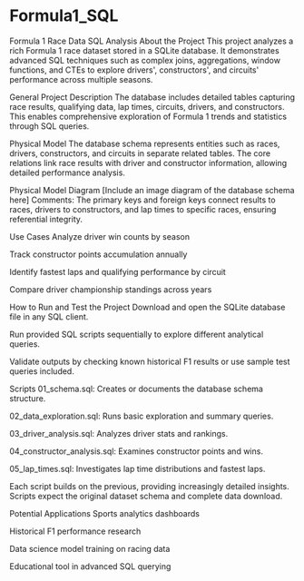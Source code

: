 # Formula1_SQL
Formula 1 Race Data SQL Analysis
About the Project
This project analyzes a rich Formula 1 race dataset stored in a SQLite database. It demonstrates advanced SQL techniques such as complex joins, aggregations, window functions, and CTEs to explore drivers', constructors', and circuits' performance across multiple seasons.

General Project Description
The database includes detailed tables capturing race results, qualifying data, lap times, circuits, drivers, and constructors. This enables comprehensive exploration of Formula 1 trends and statistics through SQL queries.

Physical Model
The database schema represents entities such as races, drivers, constructors, and circuits in separate related tables. The core relations link race results with driver and constructor information, allowing detailed performance analysis.

Physical Model Diagram
[Include an image diagram of the database schema here]
Comments: The primary keys and foreign keys connect results to races, drivers to constructors, and lap times to specific races, ensuring referential integrity.

Use Cases
Analyze driver win counts by season

Track constructor points accumulation annually

Identify fastest laps and qualifying performance by circuit

Compare driver championship standings across years

How to Run and Test the Project
Download and open the SQLite database file in any SQL client.

Run provided SQL scripts sequentially to explore different analytical queries.

Validate outputs by checking known historical F1 results or use sample test queries included.

Scripts
01_schema.sql: Creates or documents the database schema structure.

02_data_exploration.sql: Runs basic exploration and summary queries.

03_driver_analysis.sql: Analyzes driver stats and rankings.

04_constructor_analysis.sql: Examines constructor points and wins.

05_lap_times.sql: Investigates lap time distributions and fastest laps.

Each script builds on the previous, providing increasingly detailed insights. Scripts expect the original dataset schema and complete data download.

Potential Applications
Sports analytics dashboards

Historical F1 performance research

Data science model training on racing data

Educational tool in advanced SQL querying
